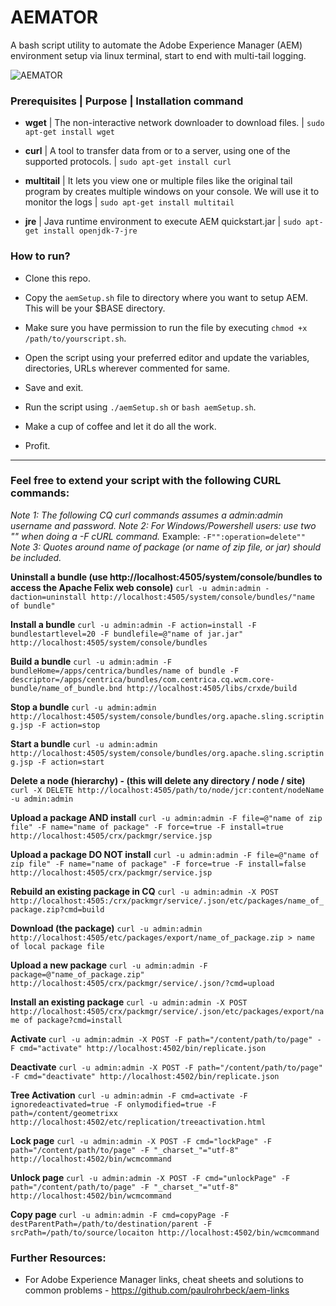 # AEMATOR
A bash script utility to automate the Adobe Experience Manager (AEM) environment setup via linux terminal, start to end with multi-tail logging.

![AEMATOR](https://raw.githubusercontent.com/jatinkrmalik/aemator/master/aematorHeader.png)

### Prerequisites | Purpose | Installation command

* **wget** | The non-interactive network downloader to download files. | ```sudo apt-get install wget```

* **curl** | A tool to transfer data from or to a server, using one of the supported protocols. | ```sudo apt-get install curl```

* **multitail** | It lets you view one or multiple  files  like the  original  tail  program by creates multiple windows on your console. We will use it to monitor the logs | ```sudo apt-get install multitail```

* **jre** | Java runtime environment to execute AEM quickstart.jar | ```sudo apt-get install openjdk-7-jre```

### How to run?

* Clone this repo.

* Copy the ```aemSetup.sh``` file to directory where you want to setup AEM. This will be your $BASE directory.

* Make sure you have permission to run the file by executing ```chmod +x /path/to/yourscript.sh```.

* Open the script using your preferred editor and update the variables, directories, URLs wherever commented for same.

* Save and exit.

* Run the script using ```./aemSetup.sh``` or ```bash aemSetup.sh```.

* Make a cup of coffee and let it do all the work.

* Profit.

---

### Feel free to extend your script with the following CURL commands:
*Note 1: The following CQ curl commands assumes a admin:admin username and password.*
*Note 2: For Windows/Powershell users: use two "" when doing a -F cURL command.*
        Example: ```-F"":operation=delete""```
*Note 3: Quotes around name of package (or name of zip file, or jar) should be included.*

**Uninstall a bundle (use http://localhost:4505/system/console/bundles to access the Apache Felix web console)**
        ```curl -u admin:admin -daction=uninstall http://localhost:4505/system/console/bundles/"name of bundle"```

**Install a bundle**
        ```curl -u admin:admin -F action=install -F bundlestartlevel=20 -F bundlefile=@"name of jar.jar" http://localhost:4505/system/console/bundles```

**Build a bundle**
        ```curl -u admin:admin -F bundleHome=/apps/centrica/bundles/name of bundle -F descriptor=/apps/centrica/bundles/com.centrica.cq.wcm.core-bundle/name_of_bundle.bnd http://localhost:4505/libs/crxde/build```

**Stop a bundle**
        ```curl -u admin:admin http://localhost:4505/system/console/bundles/org.apache.sling.scripting.jsp -F action=stop```

**Start a bundle**
        ```curl -u admin:admin http://localhost:4505/system/console/bundles/org.apache.sling.scripting.jsp -F action=start```

**Delete a node (hierarchy) - (this will delete any directory / node / site)**
        ```curl -X DELETE http://localhost:4505/path/to/node/jcr:content/nodeName -u admin:admin```

**Upload a package AND install**
        ```curl -u admin:admin -F file=@"name of zip file" -F name="name of package" -F force=true -F install=true http://localhost:4505/crx/packmgr/service.jsp```

**Upload a package DO NOT install**
        ```curl -u admin:admin -F file=@"name of zip file" -F name="name of package" -F force=true -F install=false http://localhost:4505/crx/packmgr/service.jsp```

**Rebuild an existing package in CQ**
        ```curl -u admin:admin -X POST http://localhost:4505:/crx/packmgr/service/.json/etc/packages/name_of_package.zip?cmd=build```

**Download (the package)**
        ```curl -u admin:admin http://localhost:4505/etc/packages/export/name_of_package.zip > name of local package file```

**Upload a new package**
        ```curl -u admin:admin -F package=@"name_of_package.zip" http://localhost:4505/crx/packmgr/service/.json/?cmd=upload```

**Install an existing package**
        ```curl -u admin:admin -X POST http://localhost:4505/crx/packmgr/service/.json/etc/packages/export/name of package?cmd=install```

**Activate**
        ```curl -u admin:admin -X POST -F path="/content/path/to/page" -F cmd="activate" http://localhost:4502/bin/replicate.json```

**Deactivate**
        ```curl -u admin:admin -X POST -F path="/content/path/to/page" -F cmd="deactivate" http://localhost:4502/bin/replicate.json```

**Tree Activation**
        ```curl -u admin:admin -F cmd=activate -F ignoredeactivated=true -F onlymodified=true -F path=/content/geometrixx http://localhost:4502/etc/replication/treeactivation.html```

**Lock page**
        ```curl -u admin:admin -X POST -F cmd="lockPage" -F path="/content/path/to/page" -F "_charset_"="utf-8" http://localhost:4502/bin/wcmcommand```

**Unlock page**
        ```curl -u admin:admin -X POST -F cmd="unlockPage" -F path="/content/path/to/page" -F "_charset_"="utf-8" http://localhost:4502/bin/wcmcommand```

**Copy page**
        ```curl -u admin:admin -F cmd=copyPage -F destParentPath=/path/to/destination/parent -F srcPath=/path/to/source/locaiton http://localhost:4502/bin/wcmcommand```
        
### Further Resources:
* For Adobe Experience Manager links, cheat sheets and solutions to common problems - https://github.com/paulrohrbeck/aem-links
